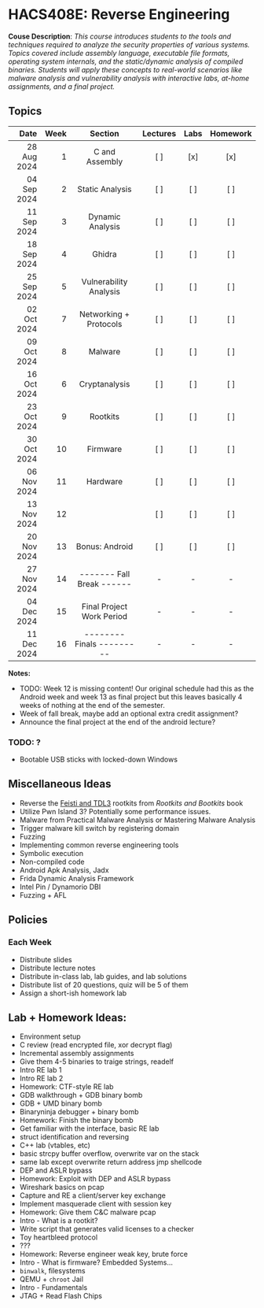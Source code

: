 # HACS408E: Reverse Engineering

**Couse Description**: _This course introduces students to the tools and
techniques required to analyze the security properties of various systems.
Topics covered include assembly language, executable file formats, operating
system internals, and the static/dynamic analysis of compiled binaries. Students
will apply these concepts to real-world scenarios like malware analysis and
vulnerability analysis with interactive labs, at-home assignments, and a final
project._

## Topics

|        Date | Week | Section                   | Lectures | Labs | Homework |
|------------:|-----:|:-------------------------:|:--------:|:----:|:--------:|
| 28 Aug 2024 |    1 | C and Assembly            | [ ]      | [x]  | [x]      |
| 04 Sep 2024 |    2 | Static Analysis           | [ ]      | [ ]  | [ ]      |
| 11 Sep 2024 |    3 | Dynamic Analysis          | [ ]      | [ ]  | [ ]      |
| 18 Sep 2024 |    4 | Ghidra                    | [ ]      | [ ]  | [ ]      |
| 25 Sep 2024 |    5 | Vulnerability Analysis    | [ ]      | [ ]  | [ ]      |
| 02 Oct 2024 |    7 | Networking + Protocols    | [ ]      | [ ]  | [ ]      |
| 09 Oct 2024 |    8 | Malware                   | [ ]      | [ ]  | [ ]      |
| 16 Oct 2024 |    6 | Cryptanalysis             | [ ]      | [ ]  | [ ]      |
| 23 Oct 2024 |    9 | Rootkits                  | [ ]      | [ ]  | [ ]      |
| 30 Oct 2024 |   10 | Firmware                  | [ ]      | [ ]  | [ ]      |
| 06 Nov 2024 |   11 | Hardware                  | [ ]      | [ ]  | [ ]      |
| 13 Nov 2024 |   12 |                           | [ ]      | [ ]  | [ ]      |
| 20 Nov 2024 |   13 | Bonus: Android            | [ ]      | [ ]  | [ ]      |
| 27 Nov 2024 |   14 | ------- Fall Break ------ | -        | -    | -        |
| 04 Dec 2024 |   15 | Final Project Work Period | -        | -    | -        |
| 11 Dec 2024 |   16 | -------- Finals --------- | -        | -    | -        |

**Notes:**

- TODO: Week 12 is missing content! Our original schedule had this as the
  Android week and week 13 as final project but this leaves basically 4 weeks of
  nothing at the end of the semester.
- Week of fall break, maybe add an optional extra credit assignment?
- Announce the final project at the end of the android lecture?

### TODO: ?

- Bootable USB sticks with locked-down Windows

## Miscellaneous Ideas

- Reverse the [Feisti and TDL3](https://github.com/bootkitsbook/rootkits)
  rootkits from _Rootkits and Bootkits_ book
- Utilize Pwn Island 3? Potentially some performance issues.
- Malware from Practical Malware Analysis or Mastering Malware Analysis
- Trigger malware kill switch by registering domain
- Fuzzing
- Implementing common reverse engineering tools
- Symbolic execution
- Non-compiled code
- Android Apk Analysis, Jadx
- Frida Dynamic Analysis Framework
- Intel Pin / Dynamorio DBI
- Fuzzing + AFL

## Policies

### Each Week

- Distribute slides
- Distribute lecture notes
- Distribute in-class lab, lab guides, and lab solutions
- Distribute list of 20 questions, quiz will be 5 of them
- Assign a short-ish homework lab

## Lab + Homework Ideas:

- Environment setup
- C review (read encrypted file, xor decrypt flag)
- Incremental assembly assignments
- Give them 4-5 binaries to traige strings, readelf
- Intro RE lab 1
- Intro RE lab 2
- Homework: CTF-style RE lab
- GDB walkthrough + GDB binary bomb
- GDB + UMD binary bomb
- Binaryninja debugger + binary bomb
- Homework: Finish the binary bomb
- Get familiar with the interface, basic RE lab
- struct identification and reversing
- C++ lab (vtables, etc)
- basic strcpy buffer overflow, overwrite var on the stack
- same lab except overwrite return address jmp shellcode
- DEP and ASLR bypass
- Homework: Exploit with DEP and ASLR bypass
- Wireshark basics on pcap
- Capture and RE a client/server key exchange
- Implement masquerade client with session key
- Homework: Give them C&C malware pcap
- Intro - What is a rootkit?
- Write script that generates valid licenses to a checker
- Toy heartbleed protocol
- ???
- Homework: Reverse engineer weak key, brute force
- Intro - What is firmware? Embedded Systems...
- `binwalk`, filesystems
- QEMU + `chroot` Jail
- Intro - Fundamentals
- JTAG + Read Flash Chips
